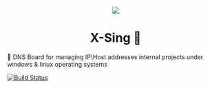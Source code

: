 <!-- Logo -->
<p align="center">
  <a href="#">
    <img src="https://user-images.githubusercontent.com/13326808/57498843-2cbae080-72e6-11e9-884c-1a1b7bcfd6a0.png">
  </a>
</p>

<!-- Name -->
<h1 align="center">
  X-Sing 💢
</h1>


🥁 DNS Board for managing IP\Host addresses internal projects under windows &amp; linux operating systems

[![Build Status](https://dev.azure.com/0xF6/X-Sing/_apis/build/status/0xF6.X-Sing?branchName=master)](https://dev.azure.com/0xF6/X-Sing/_build/latest?definitionId=1&branchName=master)
